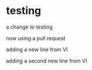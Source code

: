 # testing

a change to testing

now using a pull request

adding a new line from VI

adding a second new line from VI
